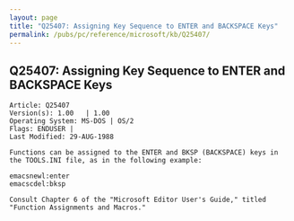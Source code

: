 ```yaml
---
layout: page
title: "Q25407: Assigning Key Sequence to ENTER and BACKSPACE Keys"
permalink: /pubs/pc/reference/microsoft/kb/Q25407/
---
```


## Q25407: Assigning Key Sequence to ENTER and BACKSPACE Keys

	Article: Q25407
	Version(s): 1.00   | 1.00
	Operating System: MS-DOS | OS/2
	Flags: ENDUSER |
	Last Modified: 29-AUG-1988
	
	Functions can be assigned to the ENTER and BKSP (BACKSPACE) keys in
	the TOOLS.INI file, as in the following example:
	
	emacsnewl:enter
	emacscdel:bksp
	
	Consult Chapter 6 of the "Microsoft Editor User's Guide," titled
	"Function Assignments and Macros."
